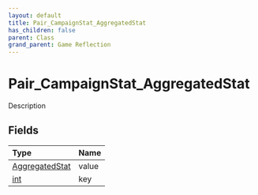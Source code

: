 ```yaml
---
layout: default
title: Pair_CampaignStat_AggregatedStat
has_children: false
parent: Class
grand_parent: Game Reflection
---
```

# Pair_CampaignStat_AggregatedStat
Description 

## Fields

| Type | Name |
|:-------------|:--------------|
| [AggregatedStat](/docs/game-reflection/classes/aggregated_stat) | value |
| [int](/docs/game-reflection/enums/int) | key |

